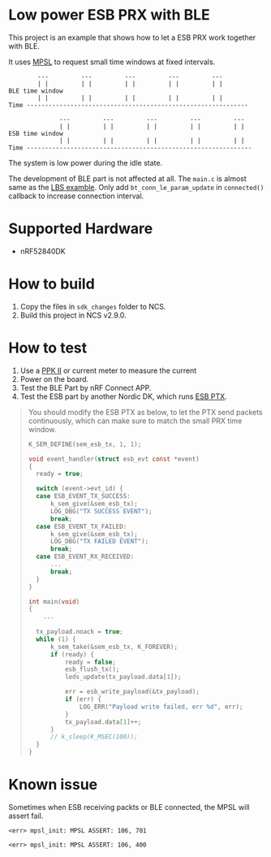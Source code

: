 # Low power ESB PRX with BLE

This project is an example that shows how to let a ESB PRX work together with BLE.

It uses [MPSL](https://docs.nordicsemi.com/bundle/ncs-latest/page/nrfxlib/mpsl/README.html#mpsl) to request small time windows at fixed intervals.

```
        ---         ---         ---         ---         ---           
        | |         | |         | |         | |         | |         BLE time window
        | |         | |         | |         | |         | |             
Time -------------------------------------------------------------

              ---         ---         ---         ---         ---          
              | |         | |         | |         | |         | |   ESB time window
              | |         | |         | |         | |         | |         
Time --------------------------------------------------------------
```

The system is low power during the idle state.

The development of BLE part is not affected at all. The `main.c` is almost same as the [LBS examble](https://docs.nordicsemi.com/bundle/ncs-latest/page/nrf/samples/bluetooth/peripheral_lbs/README.html). Only add `bt_conn_le_param_update` in `connected()` callback to increase connection interval.

# Supported Hardware

- nRF52840DK

# How to build

1. Copy the files in `sdk_changes` folder to NCS.
2. Build this project in NCS v2.9.0. 

# How to test

1. Use a [PPK II](https://www.nordicsemi.com/Products/Development-hardware/Power-Profiler-Kit-2) or current meter to measure the current
2. Power on the board.
3. Test the BLE Part by nRF Connect APP.
4. Test the ESB part by another Nordic DK, which runs [ESB PTX](https://docs.nordicsemi.com/bundle/ncs-2.9.0/page/nrf/samples/esb/esb_ptx/README.html).

> You should modify the ESB PTX as below, to let the PTX send packets continuously, which can make sure to match the small PRX time window.
>
> ```c
> K_SEM_DEFINE(sem_esb_tx, 1, 1);
> ```
>
> ```c
> void event_handler(struct esb_evt const *event)
> {
> 	ready = true;
> 
> 	switch (event->evt_id) {
> 	case ESB_EVENT_TX_SUCCESS:
> 		k_sem_give(&sem_esb_tx);
> 		LOG_DBG("TX SUCCESS EVENT");
> 		break;
> 	case ESB_EVENT_TX_FAILED:
> 		k_sem_give(&sem_esb_tx);
> 		LOG_DBG("TX FAILED EVENT");
> 		break;
> 	case ESB_EVENT_RX_RECEIVED:
> 		...
> 		break;
> 	}
> }
> ```
>
> ```c
> int main(void)
> {
>     ...
>     
> 	tx_payload.noack = true;
> 	while (1) {
> 		k_sem_take(&sem_esb_tx, K_FOREVER);
> 		if (ready) {
> 			ready = false;
> 			esb_flush_tx();
> 			leds_update(tx_payload.data[1]);
> 
> 			err = esb_write_payload(&tx_payload);
> 			if (err) {
> 				LOG_ERR("Payload write failed, err %d", err);
> 			}
> 			tx_payload.data[1]++;
> 		}
> 		// k_sleep(K_MSEC(100));
> 	}
> }
> 
> ```

# Known issue

Sometimes when ESB receiving packts or BLE connected, the MPSL will assert fail.

```
<err> mpsl_init: MPSL ASSERT: 106, 701
```

```
<err> mpsl_init: MPSL ASSERT: 106, 400
```

